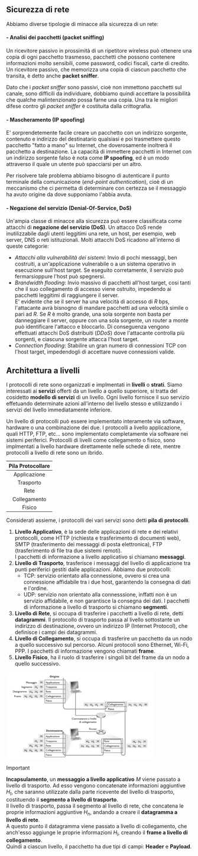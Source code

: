 ## Sicurezza di rete

Abbiamo diverse tipologie di minacce alla sicurezza di un rete:

#### - Analisi dei pacchetti (packet sniffing)

Un ricevitore passivo in prossimità di un ripetitore wireless può ottenere una copia di ogni pacchetto trasmesso, pacchetti che possono contenere 
informazioni molto sensibili, come password, codici fiscali, carte di credito. Un ricevitore passivo, che memorizza una copia di ciascun pacchetto 
che transita, è detto anche **packet sniffer**.

Dato che i *packet sniffer* sono passivi, cioè non immettono pacchetti sul canale, sono difficili da individuare, dobbiamo quindi accettare la possibilità
che qualche malintenzionato possa farne una copia. Una tra le migliori difese contro gli *packet sniffer* è costituita dalla crittografia.

#### - Mascheramento (IP spoofing)

E' sorprendetemente facile creare un pacchetto con un indirizzo sorgente, contenuto e indirizzo del destinatario qualsiasi e poi trasmettere questo 
pacchetto "fatto a mano" su Internet, che doverosamente inoltrerà il pacchetto a destinazione. La capacità di immettere pacchetti in Internet con un 
indirizzo sorgente falso è nota come **IP spoofing**, ed è un modo attraverso il quale un utente può spacciarsi per un altro.

Per risolvere tale problema abbiamo bisogno di autenticare il punto terminale della comunicazione (*end-point authentication*), cioè di un meccanismo 
che ci permetta di determinare con certezza se il messaggio ha avuto origine da dove supponiamo l'abbia avuta.

#### - Negazione del servizio (Denial-Of-Service, DoS)

Un'ampia classe di minacce alla sicurezza può essere classificata come attacchi di **negazione del servizio (DoS)**. Un attacco DoS rende inutilizzabile
dagli utenti leggitimi una rete, un host, per esempio, web server, DNS o reti istituzionali. Molti attacchi DoS ricadono all'interno di queste categorie:
- *Attacchi alla vulnerabilità dei sistemi*: Invio di pochi messaggi, ben costruiti, a un'applicazione vulnerabile o a un sistema operativo in esecuzione sull'host target. Se eseguito corretamente, il servizio può fermarsioppure l'host può spegnersi.
- *Brandwidth flooding*: Invio massivo di pacchetti all'host target, cosi tanti che il suo collegamento di accesso viene ostruito, impedendo ai pacchetti leggitimi di raggiungere il server.  
E' evidente che se il server ha una velocità di accesso di $R$ bps, l'attacante avrà bisnogno di mandare pacchetti ad una velocità simile o pari ad $R$.
Se $R$ è molto grande, una sola sorgente non basta per danneggiare il server, oppure con una sola sorgente, un router a monte può identificare l'attacco 
e bloccarlo. Di conseguenza vengono effettuati attacchi DoS distribuiti (*DDoS*) dove l'attacante controlla più sorgenti, e ciascuna sorgente attacca 
l'host target.
- *Connection flooding*: Stabilire un gran numero di connessioni TCP con l'host target, impedendogli di accettare nuove connessioni valide.

## Architettura a livelli

I protocolli di rete sono organizzati e implmentati in **livelli** o **strati**. Siamo interessati ai **servizi** offerti da un livello a quello 
superiore, si tratta del cosidetto **modello di servizi** di un livello. Ogni livello fornisce il suo servizio effetuando determinate azioni all'interno
del livello stesso e utilizzando i servizi del livello immediatamente inferiore.

Un livello di protocolli può essere implementato interamente via software, hardware o una combinazione dei due. I protocolli a livello applicazione, 
quali HTTP, FTP, etc... sono implementato completamente via software nei sistemi periferici. Protocolli di livelli come collegamento o fisico, sono 
implmentati a livello hardware direttamente nelle schede di rete, mentre protocolli a livello di rete sono un ibrido.

| Pila Protocollare |
| :---------------: |
| Applicazione      |
| Trasporto         |
| Rete              |
| Collegamento      |
| Fisico            |

Considerati assieme, i protocolli dei vari servizi sono detti **pila di protocolli**.

1. **Livello Applicativo**, è la sede delle applicazioni di rete e dei relativi protocolli, come HTTP (richiesta e trasferimento di documenti web), 
SMTP (trasferimento dei messaggi di posta elettronica), FTP (trasferimento di file tra due sistemi remoti).  
I pacchetti di informazione a livello applicativo si chiamano **messaggi**.
2. **Livello di Trasporto**, trasferisce i messaggi del livello di applicazione tra punti periferici gestiti dalle applicazioni. Abbiamo due protocolli:
   - TCP: servizio orientato alla connessione, ovvero si crea una connessione affidabile tra i due host, garantendo la consegna di dati e l'ordine.
   - UDP: servizio non orientato alla connesssione, inffatti non è un servizio affidabile, e non garantisce la consegna dei dati.
I pacchetti di informazione a livello di trasporto si chiamano **segmenti**.
3. **Livello di Rete**, si occupa di trasferire i pacchetti a livello di rete, detti **datagrammi**. Il protocollo di trasporto passa al livello 
sottostante un indirizzo di destinazione, ovvero un indirizzo IP (Internet Protocol), che definisce i campi dei datagrammi. 
4. **Livello di Collegamento**, si occupa di trasferire un pacchetto da un nodo a quello successivo sul percorso. Alcuni protocoli sono Ethernet, Wi-Fi, 
PPP. I pacchetti di informazione vengono chiamati **frame**.
5. **Livello Fisico**, ha il ruolo di trasferire i singoli bit del frame da un nodo a quello successivo.

<img src="img/protocolli.png" width="400" />

> [!IMPORTANT]
> **Incapsulamento**, un **messaggio a livello applicativo** $M$ viene passato a livello di trasporto. Ad esso vengono concatenate informazioni aggiuntive
> $H_{t}$, che saranno utilizzate dalla parte ricevente del livello di trasporto, costituendo il **segmento a livello di trasporto**.  
> Il livello di trasporto, passa il segmento al livello di rete, che concatena le proprie informazioni aggiuntive $H_{n}$, andando a creare il 
> **datagramma a livello di rete**.  
> A questo punto il datagramma viene passato a livello di collegamento, che anch'esso aggiunge le proprie informazioni $H_{l}$, creando il **frame a 
> livello di collegamento**.  
> Quindi a ciascun livello, il pacchetto ha due tipi di campi: **Header** e **Payload**.





